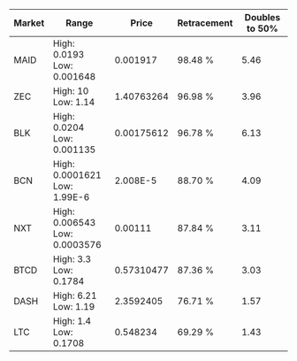 | Market | Range | Price| Retracement | Doubles to 50% |
| --- | --- | --- | --- | --- |
| MAID | High: 0.0193<br />Low: 0.001648 | 0.001917 | 98.48 % | 5.46 |
| ZEC | High: 10<br />Low: 1.14 | 1.40763264 | 96.98 % | 3.96 |
| BLK | High: 0.0204<br />Low: 0.001135 | 0.00175612 | 96.78 % | 6.13 |
| BCN | High: 0.0001621<br />Low: 1.99E-6 | 2.008E-5 | 88.70 % | 4.09 |
| NXT | High: 0.006543<br />Low: 0.0003576 | 0.00111 | 87.84 % | 3.11 |
| BTCD | High: 3.3<br />Low: 0.1784 | 0.57310477 | 87.36 % | 3.03 |
| DASH | High: 6.21<br />Low: 1.19 | 2.3592405 | 76.71 % | 1.57 |
| LTC | High: 1.4<br />Low: 0.1708 | 0.548234 | 69.29 % | 1.43 |
